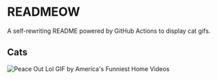# READMEOW

A self-rewriting README powered by GitHub Actions to display cat gifs.

## Cats

![Peace Out Lol GIF by America's Funniest Home Videos](https://media4.giphy.com/media/l4KibK3JwaVo0CjDO/200.gif?cid=9acd02da0889z7nuam31roa88plqh8t1k5s05amzpj239fjl&ep=v1_gifs_search&rid=200.gif&ct=g)
